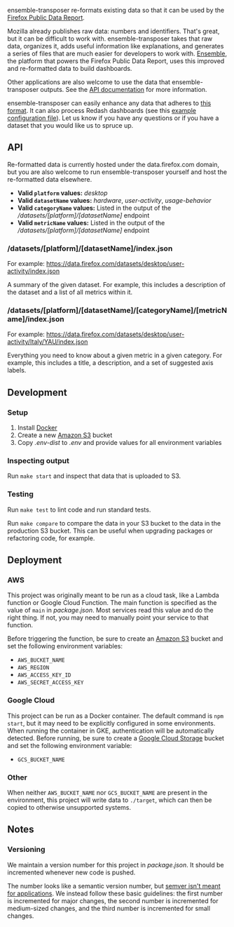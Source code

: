 ensemble-transposer re-formats existing data so that it can be used by the
[Firefox Public Data Report](https://data.firefox.com).

Mozilla already publishes raw data: numbers and identifiers. That's great, but
it can be difficult to work with. ensemble-transposer takes that raw data,
organizes it, adds useful information like explanations, and generates a series
of files that are much easier for developers to work with.
[Ensemble](https://github.com/mozilla/ensemble), the platform that powers the
Firefox Public Data Report, uses this improved and re-formatted data to build
dashboards.

Other applications are also welcome to use the data that ensemble-transposer
outputs. See the [API documentation](#API) for more information.

ensemble-transposer can easily enhance any data that adheres to [this
format](https://public-data.telemetry.mozilla.org/prod/usage_report_data/v1/master/fxhealth.json).
It can also process Redash dashboards (see this [example configuration
file](docs/example-redash-config.json)). Let us know if you have any questions
or if you have a dataset that you would like us to spruce up.

## API

Re-formatted data is currently hosted under the data.firefox.com domain, but you
are also welcome to run ensemble-transposer yourself and host the re-formatted
data elsewhere.

* **Valid `platform` values:** *desktop*
* **Valid `datasetName` values:** *hardware*, *user-activity*, *usage-behavior*
* **Valid `categoryName` values:** Listed in the output of the
  */datasets/[platform]/[datasetName]* endpoint
* **Valid `metricName` values:** Listed in the output of the
  */datasets/[platform]/[datasetName]* endpoint

### /datasets/[platform]/[datasetName]/index.json

For example: https://data.firefox.com/datasets/desktop/user-activity/index.json

A summary of the given dataset. For example, this includes a description of the
dataset and a list of all metrics within it.

### /datasets/[platform]/[datasetName]/[categoryName]/[metricName]/index.json

For example: https://data.firefox.com/datasets/desktop/user-activity/Italy/YAU/index.json

Everything you need to know about a given metric in a given category. For
example, this includes a title, a description, and a set of suggested axis
labels.

## Development

### Setup

1. Install [Docker](https://docs.docker.com/install/)
2. Create a new [Amazon S3](https://aws.amazon.com/s3/) bucket
3. Copy *.env-dist* to *.env* and provide values for all environment variables

### Inspecting output

Run `make start` and inspect that data that is uploaded to S3.

### Testing

Run `make test` to lint code and run standard tests.

Run `make compare` to compare the data in your S3 bucket to the data in the
production S3 bucket. This can be useful when upgrading packages or refactoring
code, for example.

## Deployment

### AWS

This project was originally meant to be run as a cloud task, like a Lambda function or
Google Cloud Function. The main function is specified as the value of `main` in
*package.json*. Most services read this value and do the right thing. If not,
you may need to manually point your service to that function.

Before triggering the function, be sure to create an [Amazon
S3](https://aws.amazon.com/s3/) bucket and set the following environment
variables:

* `AWS_BUCKET_NAME`
* `AWS_REGION`
* `AWS_ACCESS_KEY_ID`
* `AWS_SECRET_ACCESS_KEY`

### Google Cloud

This project can be run as a Docker container. The default command is `npm start`, but it may need
to be explicitly configured in some environments. When running the container in GKE, authentication
will be automatically detected. Before running, be sure to create a [Google Cloud
Storage](https://cloud.google.com/storage) bucket and set the following environment variable:

* `GCS_BUCKET_NAME`

### Other

When neither `AWS_BUCKET_NAME` nor `GCS_BUCKET_NAME` are present in the environment, this project
will write data to `./target`, which can then be copied to otherwise unsupported systems.

## Notes

### Versioning

We maintain a version number for this project in *package.json*. It should be
incremented whenever new code is pushed.

The number looks like a semantic version number, but [semver isn't meant for
applications](https://softwareengineering.stackexchange.com/a/255201). We
instead follow these basic guidelines: the first number is incremented for major
changes, the second number is incremented for medium-sized changes, and the
third number is incremented for small changes.
